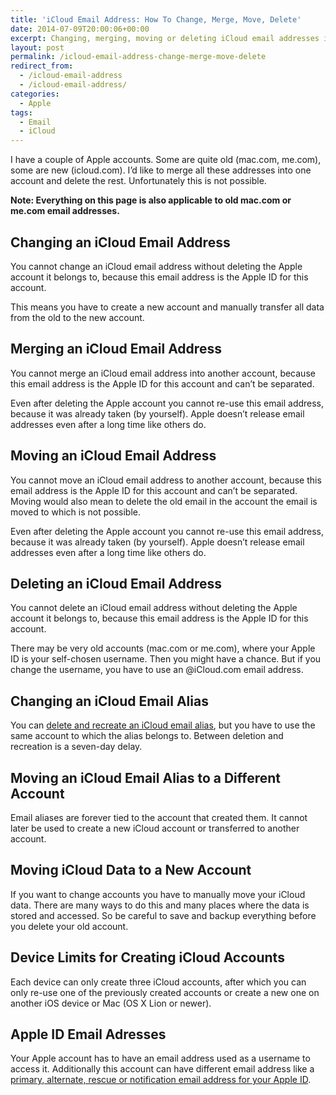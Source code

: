 ```yaml
---
title: 'iCloud Email Address: How To Change, Merge, Move, Delete'
date: 2014-07-09T20:00:06+00:00
excerpt: Changing, merging, moving or deleting iCloud email addresses is tricky, because Apple doesn't allow to merge accounts. These are your options.
layout: post
permalink: /icloud-email-address-change-merge-move-delete
redirect_from:
  - /icloud-email-address
  - /icloud-email-address/
categories:
  - Apple
tags:
  - Email
  - iCloud
---
```

I have a couple of Apple accounts. Some are quite old (mac.com, me.com), some are new (icloud.com). I’d like to merge all these addresses into one account and delete the rest. Unfortunately this is not possible.

**Note: Everything on this page is also applicable to old mac.com or me.com email addresses.**

## Changing an iCloud Email Address

You cannot change an iCloud email address without deleting the Apple account it belongs to, because this email address is the Apple ID for this account.

This means you have to create a new account and manually transfer all data from the old to the new account.

## Merging an iCloud Email Address

You cannot merge an iCloud email address into another account, because this email address is the Apple ID for this account and can’t be separated.

Even after deleting the Apple account you cannot re-use this email address, because it was already taken (by yourself). Apple doesn’t release email addresses even after a long time like others do.

## Moving an iCloud Email Address

You cannot move an iCloud email address to another account, because this email address is the Apple ID for this account and can’t be separated. Moving would also mean to delete the old email in the account the email is moved to which is not possible.

Even after deleting the Apple account you cannot re-use this email address, because it was already taken (by yourself). Apple doesn’t release email addresses even after a long time like others do.

## Deleting an iCloud Email Address

You cannot delete an iCloud email address without deleting the Apple account it belongs to, because this email address is the Apple ID for this account.

There may be very old accounts (mac.com or me.com), where your Apple ID is your self-chosen username. Then you might have a chance. But if you change the username, you have to use an @iCloud.com email address.

## Changing an iCloud Email Alias

You can [delete and recreate an iCloud email alias](https://support.apple.com/kb/PH2622), but you have to use the same account to which the alias belongs to. Between deletion and recreation is a seven-day delay.

## Moving an iCloud Email Alias to a Different Account

Email aliases are forever tied to the account that created them. It cannot later be used to create a new iCloud account or transferred to another account.

## Moving iCloud Data to a New Account

If you want to change accounts you have to manually move your iCloud data. There are many ways to do this and many places where the data is stored and accessed. So be careful to save and backup everything before you delete your old account.

## Device Limits for Creating iCloud Accounts

Each device can only create three iCloud accounts, after which you can only re-use one of the previously created accounts or create a new one on another iOS device or Mac (OS X Lion or newer).

## Apple ID Email Adresses

Your Apple account has to have an email address used as a username to access it. Additionally this account can have different email address like a [primary, alternate, rescue or notification email address for your Apple ID](/apple-id-email-addresses-primary-alternate-rescue-notification).